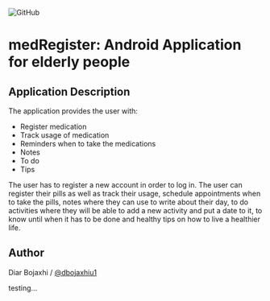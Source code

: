 ![GitHub](https://img.shields.io/github/license/dbojaxhiu1/medRegister)


# medRegister: Android Application for elderly people

## Application Description

The application provides the user with:

* Register medication
* Track usage of medication
* Reminders when to take the medications
* Notes
* To do
* Tips

The user has to register a new account in order to log in. The user can register their pills as well as track their usage, schedule appointments when to take the pills, notes where they can use to write about their day, to do activities where they will be able to add a new activity and put a date to it, to know until when it has to be done and healthy tips on how to live a healthier life.

## Author
Diar Bojaxhi / [@dbojaxhiu1](https://github.com/dbojaxhiu1)

testing...
